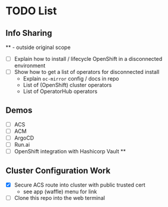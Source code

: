 # TODO List

## Info Sharing

** - outside original scope

- [ ] Explain how to install / lifecycle OpenShift in a disconnected environment
- [ ] Show how to get a list of operators for disconnected install
  - Explain `oc-mirror` config / docs in repo
  - List of (OpenShift) cluster operators
  - List of OperatorHub operators

## Demos

- [ ] ACS
- [ ] ACM
- [ ] ArgoCD
- [ ] Run.ai
- [ ] OpenShift integration with Hashicorp Vault **

## Cluster Configuration Work

- [x] Secure ACS route into cluster with public trusted cert
  - see app (waffle) menu for link
- [ ] Clone this repo into the web terminal
